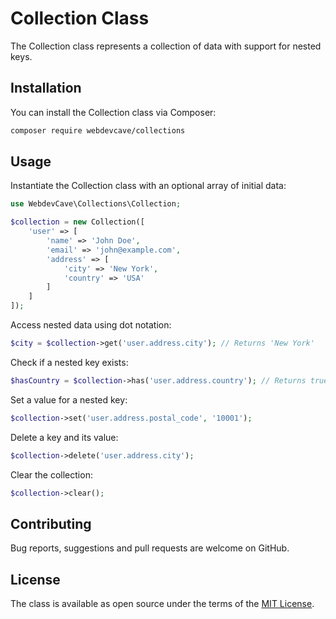 # Collection Class

The Collection class represents a collection of data with support for nested keys.

## Installation

You can install the Collection class via Composer:

```bash
composer require webdevcave/collections
```

## Usage

Instantiate the Collection class with an optional array of initial data:

```php
use WebdevCave\Collections\Collection;

$collection = new Collection([
    'user' => [
        'name' => 'John Doe',
        'email' => 'john@example.com',
        'address' => [
            'city' => 'New York',
            'country' => 'USA'
        ]
    ]
]);
```

Access nested data using dot notation:

```php
$city = $collection->get('user.address.city'); // Returns 'New York'
```

Check if a nested key exists:

```php
$hasCountry = $collection->has('user.address.country'); // Returns true
```

Set a value for a nested key:

```php
$collection->set('user.address.postal_code', '10001');
```

Delete a key and its value:

```php
$collection->delete('user.address.city');
```

Clear the collection:

```php
$collection->clear();
```

## Contributing

Bug reports, suggestions and pull requests are welcome on GitHub.

## License

The class is available as open source under the terms of the [MIT License](https://opensource.org/licenses/MIT).
